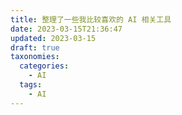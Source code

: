 ```yaml
---
title: 整理了一些我比较喜欢的 AI 相关工具
date: 2023-03-15T21:36:47
updated: 2023-03-15
draft: true
taxonomies:
  categories:
    - AI
  tags:
    - AI
---
```


<!-- more -->
